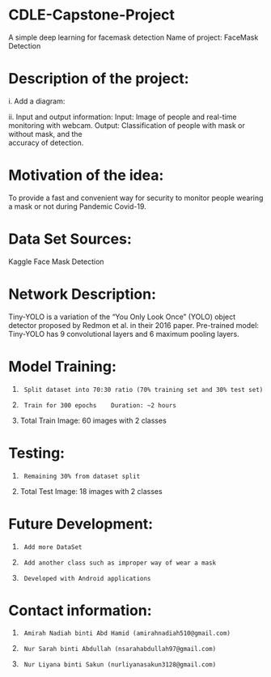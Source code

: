 # CDLE-Capstone-Project

A simple deep learning for facemask detection
Name of project: FaceMask Detection

# Description of the project:
i.  Add a diagram:


ii.  Input and output information:
  Input: Image of people and real-time monitoring with webcam.
  Output: Classification of people with mask or without mask, and the  
                accuracy of detection.
# Motivation of the idea: 

To provide a fast and convenient way for security to monitor people wearing a mask or not during Pandemic Covid-19.

# Data Set Sources: 
Kaggle Face Mask Detection

# Network Description: 
Tiny-YOLO is a variation of the “You Only Look Once” (YOLO) object detector proposed by Redmon et al. in their 2016 paper. 
Pre-trained model: Tiny-YOLO has 9 convolutional layers and 6 maximum pooling layers.

# Model Training:
1.  	Split dataset into 70:30 ratio (70% training set and 30% test set)
2.  	Train for 300 epochs	Duration: ~2 hours
3. 	Total Train Image: 60 images with 2 classes
# Testing:
1.  	Remaining 30% from dataset split
2.	Total Test Image: 18 images with 2 classes
# Future Development:
1.  	Add more DataSet
2.  	Add another class such as improper way of wear a mask
3.  	Developed with Android applications
# Contact information:
1.  	Amirah Nadiah binti Abd Hamid (amirahnadiah510@gmail.com)
2.  	Nur Sarah binti Abdullah (nsarahabdullah97@gmail.com)
3.  	Nur Liyana binti Sakun (nurliyanasakun3128@gmail.com)

